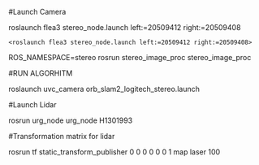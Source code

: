 #Launch Camera

roslaunch flea3 stereo_node.launch left:=20509412 right:=20509408

`<roslaunch flea3 stereo_node.launch left:=20509412 right:=20509408>`

ROS_NAMESPACE=stereo rosrun stereo_image_proc stereo_image_proc

#RUN ALGORHITM

roslaunch uvc_camera orb_slam2_logitech_stereo.launch

#Launch Lidar

rosrun urg_node urg_node H1301993

#Transformation matrix for lidar

rosrun tf static_transform_publisher 0 0 0 0 0 0 1 map laser 100
